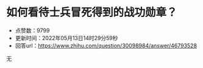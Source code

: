 # 如何看待士兵冒死得到的战功勋章？
- 点赞数：9799
- 更新时间：2022年05月13日14时29分59秒
- 回答url：https://www.zhihu.com/question/30098984/answer/46793528
<body>
 <p data-pid="0g9-11Xt">无</p>
</body>